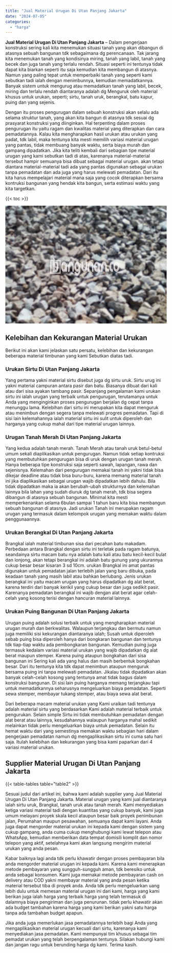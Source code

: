 ```yaml
---
title: "Jual Material Urugan Di Utan Panjang Jakarta"
date: "2024-07-05"
categories: 
  - "harga"
---
```


**Jual Material Urugan Di Utan Panjang Jakarta** – Dalam pengerjaan konstruksi sering kali kita menemukan situasi tanah yang akan dibangun di atasnya sebuah bangunan tdk sebagaimana dg perencanaan. Tak jarang kita menemukan tanah yang kondisinya miring, tanah yang labil, tanah yang becek dan juga tanah yang terlalu rendah. Situasi seperti ini tentunya tidak dapat kita biarkan seperti itu saja kemudian kita membangun di atasnya. Namun yang paling tepat untuk memperbaiki tanah yang seperti kami sebutkan tadi ialah dengan menimbunnya, kemudian memadatkannya. Banyak sistem untuk mengurug atau memadatkan tanah yang labil, becek, miring dan terlalu rendah diantaranya adalah dg Menguruk oleh material khusus untuk urukan, seperti; sirtu, tanah uruk, berangkal, batu kapur, puing dan yang sejenis.

Dengan itu proses pengurugan dalam sebuah konstruksi akan selalu ada selama struktur tanah, yang akan kita bangun di atasnya tdk sesuai dg prasyarat konstruksi yang diinginkan. Hal terpenting dalam proses pengurugan itu yaitu ragam dan kwalitas material yang diterapkan dan cara pemadatannya. Kalau kita mengharapkan hasil urukan atau urukan yang padat, tdk labil, maka tentunya kita mesti memilih variasi material urugan yang pantas, tidak membuang banyak waktu, serta biaya murah dan gampang dipadatkan. Jika kita teliti kembali dari sebagian tipe material urugan yang kami sebutkan tadi di atas, karenanya material-material tersebut hampir semuanya bisa dibuat sebagai material urugan. akan tetapi diantara material-material tadi ada yang pantas digunakan sebagai urukan tanpa pemadatan dan ada juga yang harus melewati pemadatan. Dari itu kita harus mempelajari material mana saja yang cocok diterapkan bersama kontruksi bangunan yang hendak kita bangun, serta estimasi waktu yang kita targetkan.

{{< toc >}}

![Jual Material Urugan Di Utan Panjang Jakarta](/images/jual-urugan-19.png)

## Kelebihan dan Kekurangan Material Urukan

Berikut ini akan kami jelaskan satu persatu, kelebihan dan kekurangan beberapa material timbunan yang kami Sebutkan diatas tadi.

### Urukan Sirtu Di Utan Panjang Jakarta

Yang pertama yakni material sirtu disebut juga dg sirtu uruk. Sirtu urug ini yakni material campuran antara pasir dan batu. Biasanya dibuat dari kali atau dari sisa ayakan tambang pasir. Sepanjang pengalaman kami urukan sirtu ini ialah urugan yang terbaik untuk pengurugan, terutamanya untuk Anda yang menginginkan proses pengurugan berjalan dg cepat tanpa menunggu lama. Kelebihan dari sirtu ini merupakan kita dapat menguruk atau menimbun dengan segera tanpa melewati progres pemadatan. Tapi di sisi lain kelemahannya ialah material sirtu ini sulit untuk diperoleh dan harganya yang cukup mahal dari tipe material urugan lainnya.

### Urugan Tanah Merah Di Utan Panjang Jakarta

Yang kedua adalah tanah merah. Tanah Merah atau tanah uruk betul-betul umum sekali diaplikasikan untuk pengurugan. Namun tidak setiap kontruksi yang membutuhkan pengurugan bisa di uruk dengan urugan tanah merah. Hanya beberapa tipe konstruksi saja seperti sawah, lapangan, rawa dan sejenisnya. Kelemahan dari pengurugan memakai tanah ini yakni tidak bisa dikejar deadline atau tidak bisa buru-buru, karena memang material tanah ini jika diaplikasikan sebagai urugan wajib dipadatkan lebih dahulu. Bila tidak dipadatkan maka ia akan berubah-ubah strukturnya dan kelemahan lainnya bila lahan yang sudah diuruk dg tanah merah, tdk bisa segera dibangun di atasnya sebuah bangunan. Minimal kita mesti memperkenankan selama 6bulan sampai 1 tahun baru kita bisa membangun sebuah bangunan di atasnya. Jadi urukan Tanah ini merupakan ragam urugan yang termasuk dalam kelompok urugan yang memakan waktu dalam penggunaannya.

### Urukan Berangkal Di Utan Panjang Jakarta

Brangkal ialah material timbunan sisa dari pecahan batu makadam. Perbedaan antara Brangkal dengan sirtu ini terletak pada ragam batunya, seandainya sirtu macam batu nya adalah batu kali atau batu kecil-kecil bulat dan lonjong, akan tetapi berangkal ini adalah batu gunung yang ukurannya cukup besar besar kisaran 3 sd 10cm. urukan Brangkal ini amat pantas digunakan untuk pemadatan jalan terlebih jalan yang baru dibuka, pada keadaan tanah yang masih labil atau bahkan berlubang. Jenis urukan berangkal ini yaitu macam urugan yang harus dipadatkan dg alat berat, karena terdiri dari banyak kerikil yang cukup besar dan juga sedikit pasir. Karenanya pemadatan berangkal ini wajib dengan alat berat agar celah-celah yang kosong terisi dengan hancuran material lainnya.

### Urukan Puing Bangunan Di Utan Panjang Jakarta

Urugan puing adalah solusi terbaik untuk yang mengharapkan material urugan murah dan berkwalitas. Walaupun terjangkau dan bermutu namun juga memiliki sisi kekurangan diantaranya ialah; Susah untuk diperoleh sebab puing bisa diperoleh hanya dari bongkaran bangunan dan tentunya tdk tiap-tiap waktu ada pembongkaran bangunan. Kemudian puing juga termasuk kedalam variasi material urukan yang wajib dipadatkan dg alat berat maupun stemper. Karena puing ataupun bongkahan dari sisa bangunan ini Sering kali ada yang halus dan masih berbentuk bongkahan besar. Dari itu tentunya kita tdk dapat menimbun ataupun menguruk bersama puing ini tanpa melewati pemadatan. Jikalau tidak dipadatkan akan banyak celah-celah kosong yang tentunya amat tidak bagus dalam konstruksi bangunan. Di sisi lain puing harganya memang terjangkau tapi untuk memadatkannya seharusnya mengeluarkan biaya pemadatan. Seperti sewa stemper, membayar tukang stemper, atau biaya sewa alat berat.

Dari beberapa macam material urukan yang Kami uraikan tadi tentunya adalah material sirtu yang berdasarkan Kami adalah material terbaik untuk pengurukan. Selain simple Sirtu ini tidak membutuhkan pemadatan dengan alat berat atau lainnya, kesudahannya walaupun harganya mahal sedikit melainkan tidak perlu mengeluarkan biaya untuk pemadatan. Selain itu hemat waktu dari yang semestinya memakan waktu sebagian hari dalam pengerjaan pemadatan namun dg mengaplikasikan sirtu ini cuma satu hari saja. Itulah kelebihan dan kekurangan yang bisa kami paparkan dari 4 variasi material urukan.

## Supplier Material Urugan Di Utan Panjang Jakarta

{{< table-tables table="table2" >}}

Sesuai judul dari artikel ini, bahwa kami adalah supplier yang Jual Material Urugan Di Utan Panjang Jakarta. Material urugan yang kami jual diantaranya ialah sirtu uruk, Brangkal, tanah uruk atau tanah merah. Kami menyediakan ketiga variasi material tadi dengan kuantitas yang cukup banyak, kami juga umum melayani proyek skala kecil ataupun besar baik proyek penimbunan jalan, Perumahan maupun pesawahan, semuanya dapat kami layani. Anda juga dapat mengorder material urukan ini kepada kami dengan sistem yang cukup gampang, anda cuma cukup menghubungi kami lewat telepon atau WhatsApp, kemudian memberikan data tempat domisili komplit dan nomor telepon yang aktif, setelahnya kami akan langsung mengirim material urukan yang anda pesan.

Kabar baiknya lagi anda tdk perlu khawatir dengan proses pembayaran bila anda mengorder material urugan ini kepada kami. Karena kami menerapkan metode pembayaran yang sungguh-sungguh aman, tdk beresiko untuk anda sebagai konsumen. Kami juga memakai metode pembayaran cash on delivery atau COD yakni membayar material yang anda pesan ketika material tersebut tiba di proyek anda. Anda tdk perlu mengeluarkan uang lebih dulu untuk memesan material urugan ini dari kami, harga yang kami berikan juga ialah harga yang terbaik harga yang telah termasuk di dalamnya biaya pengiriman dan juga penurunan. tidak perlu khawatir akan ada budget tambahan karena harga yang kami berikan yakni satu harga tanpa ada tambahan budget apapun.

Jika anda juga memerlukan jasa pemadatannya terlebih bagi Anda yang mengaplikasikan material urugan kecuali dari sirtu, karenanya kami menyediakan jasa pemadatan. Kami mempunyai tim khusus sebagai tim pemadat urukan yang telah berpengalaman tentunya. Silakan hubungi kami dan jangan ragu untuk berunding harga dg kami. Terima kasih.

